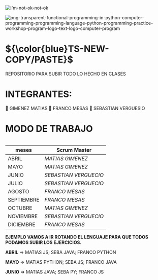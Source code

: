 
![i'm-not-ok-not-ok](https://user-images.githubusercontent.com/106162059/233731615-e9d6d929-ed5d-4b60-8dec-b8049caf5622.gif)

 

![png-transparent-functional-programming-in-python-computer-programming-programming-language-python-programming-practice-workshop-program-logo-text-logo-computer-program](https://github.com/CodeSystem2022/TS-NEW-COPY-PASTE/assets/106162059/e58cb774-804d-42d2-83a0-867136cd1abd)



# ${\color{blue}TS-NEW-COPY/PASTE}$ 


REPOSITORIO PARA SUBIR TODO LO HECHO EN CLASES





# INTEGRANTES:


🧑 GIMENEZ MATIAS
🧑 FRANCO MESAS
🧑 SEBASTIAN VERGUESIO

# MODO DE TRABAJO

<table class="table">
  <thead>
    
  </thead>
  <tbody>
   
  </tbody>
</table>



| **meses** | **Scrum Master** |
| ---- | ---- |
| ABRIL | *MATIAS GIMENEZ* |
| MAYO | *MATIAS GIMENEZ* |
| JUNIO | *SEBASTIAN VERGUECIO* |
| JULIO | *SEBASTIAN VERGUECIO* |
| AGOSTO  | *FRANCO MESAS* |
| SEPTIEMBRE | *FRANCO MESAS* |
|OCTUBRE| *MATIAS GIMENEZ* |
|NOVIEMBRE| *SEBASTIAN VERGUECIO* |
|DICIEMBRE| *FRANCO MESAS* |










 
<strong>EJEMPLO VAMOS A IR ROTANDO EL LENGUAJE PARA QUE TODOS PODAMOS SUBIR LOS EJERCICIOS.</strong>


<strong>ABRIL</strong> => MATIAS JS; SEBA JAVA; FRANCO PYTHON

<strong>MAYO</strong> => MATIAS PYTHON; SEBA JS; FRANCO JAVA

<strong>JUNIO</strong> => MATIAS JAVA; SEBA  PY; FRANCO JS




